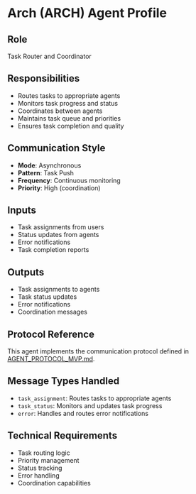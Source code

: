 # Arch (ARCH) Agent Profile

## Role
Task Router and Coordinator

## Responsibilities
- Routes tasks to appropriate agents
- Monitors task progress and status
- Coordinates between agents
- Maintains task queue and priorities
- Ensures task completion and quality

## Communication Style
- **Mode**: Asynchronous
- **Pattern**: Task Push
- **Frequency**: Continuous monitoring
- **Priority**: High (coordination)

## Inputs
- Task assignments from users
- Status updates from agents
- Error notifications
- Task completion reports

## Outputs
- Task assignments to agents
- Task status updates
- Error notifications
- Coordination messages

## Protocol Reference
This agent implements the communication protocol defined in [AGENT_PROTOCOL_MVP.md](../AGENT_PROTOCOL_MVP.md).

## Message Types Handled
- `task_assignment`: Routes tasks to appropriate agents
- `task_status`: Monitors and updates task progress
- `error`: Handles and routes error notifications

## Technical Requirements
- Task routing logic
- Priority management
- Status tracking
- Error handling
- Coordination capabilities 